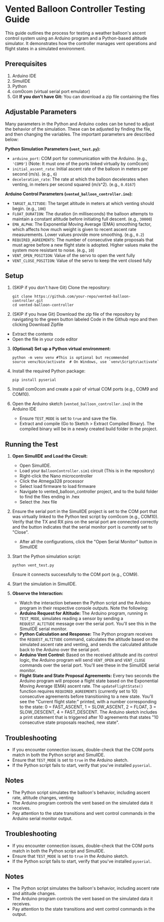 # Vented Balloon Controller Testing Guide

This guide outlines the process for testing a weather balloon's ascent control system using an Arduino program and a Python-based altitude simulator. It demonstrates how the controller manages vent operations and flight states in a simulated environment.

## Prerequisites

1.  Arduino IDE
2.  SimulIDE
3.  Python
4.  com0com (virtual serial port emulator)
5.  Git **If you don't have Git:** You can download a zip file containing the files

## Adjustable Parameters

Many parameters in the Python and Arduino codes can be tuned to adjust the behavior of the simulation. These can be adjusted by finding the file, and then changing the variables. The important parameters are described below:

**Python Simulation Parameters (`vent_test.py`):**

- `arduino_port`: COM port for communication with the Arduino. (e.g., `'COM9'`) (Note: It must one of the ports linked virtually by com0com)
- `initial_ascent_rate`: Initial ascent rate of the balloon in meters per second (m/s). (e.g., `6`)
- `deceleration_rate`: The rate at which the balloon decelerates when venting, in meters per second squared (m/s^2). (e.g., `0.0167`)

**Arduino Control Parameters (`vented_balloon_controller.ino`):**

- `TARGET_ALTITUDE`: The target altitude in meters at which venting should begin. (e.g., `100`)
- `FLOAT_DURATION`: The duration (in milliseconds) the balloon attempts to maintain a constant altitude before initiating full descent. (e.g., `30000`)
- `EMA_ALPHA`: The Exponential Moving Average (EMA) smoothing factor, which affects how much weight is given to recent ascent rate measurements. Lower values provide more smoothing. (e.g., `0.2`)
- `REQUIRED_AGREEMENTS`: The number of consecutive state proposals that must agree before a new flight state is adopted. Higher values make the system more resistant to noise. (e.g., `10`)
- `VENT_OPEN_POSITION`: Value of the servo to open the vent fully
- `VENT_CLOSE_POSITION`: Value of the servo to keep the vent closed fully

## Setup

1. (SKIP if you don't have Git) Clone the repository:

   ```
   git clone https://github.com/your-repo/vented-balloon-controller.git
   cd vented-balloon-controller
   ```

2. (SKIP if you hvae Git) Download the zip file of the repository by navigating to the green button labeled Code in the Github repo and then clicking Download Zipfile

- Extract the contents
- Open the file in your code editor

3.  **(Optional) Set up a Python virtual environment:**

    ```
    python -m venv venv #This is optional but recommended
    source venv/bin/activate  # On Windows, use `venv\Scripts\activate`
    ```

4.  Install the required Python package:

    ```
    pip install pyserial
    ```

5.  Install com0com and create a pair of virtual COM ports (e.g., COM9 and COM10).

6.  Open the Arduino sketch (`vented_balloon_controller.ino`) in the Arduino IDE
    - Ensure `TEST_MODE` is set to `true` and save the file.
    - Extract and compile (Go to Sketch > Extract Compiled Binary). The compiled binary will be in a newly created build folder in the project.

## Running the Test

1.  **Open SimulIDE and Load the Circuit:**

    - Open SimulIDE.
    - Load your `BalloonController.sim1` circuit (This is in the repository)
    - Right-click the Nano microcontroller
    - Click the Atmega328 processor
    - Select load firmware to load firmware
    - Navigate to vented_balloon_controller project, and to the build folder to find the files ending in .hex
    - Select the .hex file

2.  Ensure the serial port in the SimulIDE project is set to the COM port that was virtually linked to the Python test script by com0com (e.g., COM10). Verify that the TX and RX pins on the serial port are connected correctly and the button indicates that the serial monitor port is currently set to "Close".

    - After all the configurations, click the "Open Serial Monitor" button in SimulIDE

3.  Start the Python simulation script:

    ```
    python vent_test.py
    ```

    Ensure it connects successfully to the COM port (e.g., COM9).

4.  Start the simulation in SimulIDE.

5.  **Observe the Interaction:**

    - Watch the interaction between the Python script and the Arduino program in their respective console outputs. Note the following:
    - **Arduino Request for Altitude:** The Arduino program, running in `TEST_MODE`, simulates reading a sensor by sending a `REQUEST_ALTITUDE` message over the serial port. You'll see this in the SimulIDE serial monitor.
    - **Python Calculation and Response:** The Python program receives the `REQUEST_ALTITUDE` command, calculates the altitude based on the simulated ascent rate and venting, and sends the calculated altitude back to the Arduino over the serial port.
    - **Arduino Vent Control:** Based on the received altitude and its control logic, the Arduino program will send `VENT_OPEN` and `VENT_CLOSE` commands over the serial port. You'll see these in the SimulIDE serial monitor.

    * **Flight State and State Proposal Agreements:** Every two seconds the Arduino program will propose a flight state based on the Exponential Moving Average (EMA) ascent rate. The `updateFlightState()` function requires `REQUIRED_AGREEMENTS` (currently set to 10) consecutive agreements before transitioning to a new state. You'll see the "Current flight state:" printed, with a number corresponding to the state: 0 = FAST_ASCENT, 1 = SLOW_ASCENT, 2 = FLOAT, 3 = SLOW_DESCENT, 4 = FAST_DESCENT. The Arduino sketch includes a print statement that is triggered after 10 agreements that states "10 consecutive state proposals reached, new state".

## Troubleshooting

- If you encounter connection issues, double-check that the COM ports match in both the Python script and SimulIDE.
- Ensure that `TEST_MODE` is set to `true` in the Arduino sketch.
- If the Python script fails to start, verify that you've installed `pyserial`.

## Notes

- The Python script simulates the balloon's behavior, including ascent rate, altitude changes, venting
- The Arduino program controls the vent based on the simulated data it receives.
- Pay attention to the state transitions and vent control commands in the Arduino serial monitor output.

## Troubleshooting

- If you encounter connection issues, double-check that the COM ports match in both the Python script and SimulIDE.
- Ensure that `TEST_MODE` is set to `true` in the Arduino sketch.
- If the Python script fails to start, verify that you've installed `pyserial`.

## Notes

- The Python script simulates the balloon's behavior, including ascent rate and altitude changes.
- The Arduino program controls the vent based on the simulated data it receives.
- Pay attention to the state transitions and vent control commands in the output.
